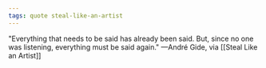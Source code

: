 ```yaml
---
tags: quote steal-like-an-artist 
---
```


"Everything that needs to be said has already been said. But, since no one was listening, everything must be said again." —André Gide, via [[Steal Like an Artist]]